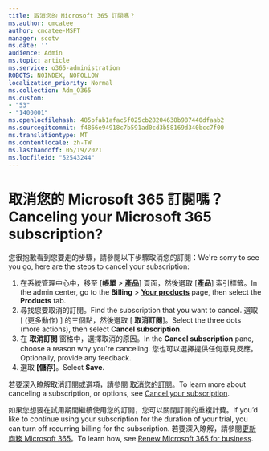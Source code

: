 ```yaml
---
title: 取消您的 Microsoft 365 訂閱嗎？
ms.author: cmcatee
author: cmcatee-MSFT
manager: scotv
ms.date: ''
audience: Admin
ms.topic: article
ms.service: o365-administration
ROBOTS: NOINDEX, NOFOLLOW
localization_priority: Normal
ms.collection: Adm_O365
ms.custom:
- "53"
- "1400001"
ms.openlocfilehash: 485bfab1afac5f025cb28204638b987440dfaab2
ms.sourcegitcommit: f4866e94918c7b591ad0cd3b58169d340bcc7f00
ms.translationtype: MT
ms.contentlocale: zh-TW
ms.lasthandoff: 05/19/2021
ms.locfileid: "52543244"
---
```

# <a name="canceling-your-microsoft-365-subscription"></a><span data-ttu-id="0a99e-102">取消您的 Microsoft 365 訂閱嗎？</span><span class="sxs-lookup"><span data-stu-id="0a99e-102">Canceling your Microsoft 365 subscription?</span></span>

<span data-ttu-id="0a99e-103">您很抱歉看到您要走的步驟，請參閱以下步驟取消您的訂閱：</span><span class="sxs-lookup"><span data-stu-id="0a99e-103">We're sorry to see you go, here are the steps to cancel your subscription:</span></span>

1. <span data-ttu-id="0a99e-104">在系統管理中心中，移至 [**帳單**  >  **[產品](https://go.microsoft.com/fwlink/p/?linkid=842054)**] 頁面，然後選取 [**產品**] 索引標籤。</span><span class="sxs-lookup"><span data-stu-id="0a99e-104">In the admin center, go to the **Billing** > **[Your products](https://go.microsoft.com/fwlink/p/?linkid=842054)** page, then select the **Products** tab.</span></span>
2. <span data-ttu-id="0a99e-105">尋找您要取消的訂閱。</span><span class="sxs-lookup"><span data-stu-id="0a99e-105">Find the subscription that you want to cancel.</span></span> <span data-ttu-id="0a99e-106">選取 [ (更多動作) ] 的三個點，然後選取 [ **取消訂閱**]。</span><span class="sxs-lookup"><span data-stu-id="0a99e-106">Select the three dots (more actions), then select **Cancel subscription**.</span></span>
3. <span data-ttu-id="0a99e-107">在 **取消訂閱** 窗格中，選擇取消的原因。</span><span class="sxs-lookup"><span data-stu-id="0a99e-107">In the **Cancel subscription** pane, choose a reason why you're canceling.</span></span> <span data-ttu-id="0a99e-108">您也可以選擇提供任何意見反應。</span><span class="sxs-lookup"><span data-stu-id="0a99e-108">Optionally, provide any feedback.</span></span>
4. <span data-ttu-id="0a99e-109">選取 **[儲存]**。</span><span class="sxs-lookup"><span data-stu-id="0a99e-109">Select **Save**.</span></span>

<span data-ttu-id="0a99e-110">若要深入瞭解取消訂閱或選項，請參閱 [取消您的訂閱](/microsoft-365/commerce/subscriptions/cancel-your-subscription)。</span><span class="sxs-lookup"><span data-stu-id="0a99e-110">To learn more about canceling a subscription, or options, see [Cancel your subscription](/microsoft-365/commerce/subscriptions/cancel-your-subscription).</span></span>

<span data-ttu-id="0a99e-111">如果您想要在試用期間繼續使用您的訂閱，您可以關閉訂閱的重複計費。</span><span class="sxs-lookup"><span data-stu-id="0a99e-111">If you’d like to continue using your subscription for the duration of your trial, you can turn off recurring billing for the subscription.</span></span> <span data-ttu-id="0a99e-112">若要深入瞭解，請參閱[更新商務 Microsoft 365](/microsoft-365/commerce/subscriptions/renew-your-subscription)。</span><span class="sxs-lookup"><span data-stu-id="0a99e-112">To learn how, see [Renew Microsoft 365 for business](/microsoft-365/commerce/subscriptions/renew-your-subscription).</span></span>